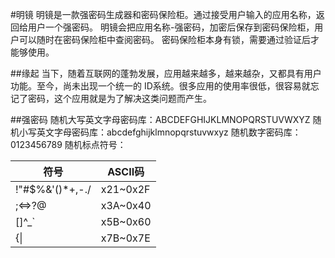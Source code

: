 #明镜
明镜是一款强密码生成器和密码保险柜。通过接受用户输入的应用名称，返回给用户一个强密码。
明镜会把应用名称-强密码，加密后保存到密码保险柜，用户可以随时在密码保险柜中查阅密码。
密码保险柜本身有锁，需要通过验证后才能够使用。

##缘起
当下，随着互联网的蓬勃发展，应用越来越多，越来越杂，又都具有用户功能。至今，尚未出现一个统一的
ID系统。很多应用的使用率很低，很容易就忘记了密码，这个应用就是为了解决这类问题而产生。

##强密码
随机大写英文字母密码库：ABCDEFGHIJKLMNOPQRSTUVWXYZ
随机小写英文字母密码库：abcdefghijklmnopqrstuvwxyz
随机数字密码库：0123456789
随机标点符号：

| 符号 | ASCII码 |
|------|--------|
|!"#$%&'()*+,-./|x21~0x2F|
|;<=>?@ |x3A~0x40|
|[\]^_` |x5B~0x60|
|{&#124;|x7B~0x7E|
